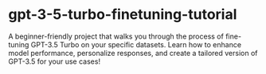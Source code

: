 # gpt-3-5-turbo-finetuning-tutorial
A beginner-friendly project that walks you through the process of fine-tuning GPT-3.5 Turbo on your specific datasets. Learn how to enhance model performance, personalize responses, and create a tailored version of GPT-3.5 for your use cases!
